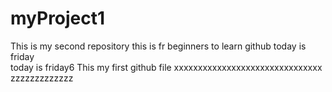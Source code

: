 # myProject1
This is my second repository
this is fr beginners to learn github
today is friday
<br> today is friday6
This my first github file
xxxxxxxxxxxxxxxxxxxxxxxxxxxxxxx
<BR>zzzzzzzzzzzzz
